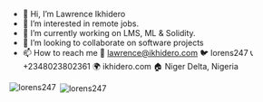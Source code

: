 - 👋 Hi, I’m Lawrence Ikhidero
- 👀 I’m interested in remote jobs.
- 🌱 I’m currently working on LMS, ML & Solidity.
- 💞️ I’m looking to collaborate on software projects
- 📫 How to reach me 
     📧 lawrence@ikhidero.com
     🐦 lorens247
     📞 +2348023802361
     🌍 ikhidero.com
     🏠 Niger Delta, Nigeria
<!---
lorens247/lorens247 is a ✨ special ✨ repository because its `README.md` (this file) appears on your GitHub profile.
You can click the Preview link to take a look at your changes.
--->

<p><img align="left" src="https://github-readme-stats.vercel.app/api/top-langs?username=lorens247&show_icons=true&locale=en&layout=compact" alt="lorens247" /></p> <p>&nbsp;<img align="center" src="https://github-readme-stats.vercel.app/api?username=lorens247&show_icons=true&locale=en" alt="lorens247" /></p>
